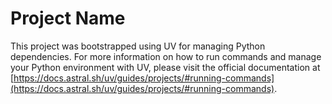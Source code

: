 # Project Name

This project was bootstrapped using UV for managing Python dependencies. For more information on how to run commands and manage your Python environment with UV, please visit the official documentation at [https://docs.astral.sh/uv/guides/projects/#running-commands](https://docs.astral.sh/uv/guides/projects/#running-commands).
